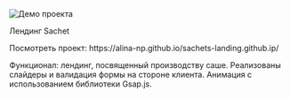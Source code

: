 <img src="https://i.ibb.co/6W3xDgH/Screenshot-20250109-150540.png" alt="Демо проекта">
<p>Лендинг Sachet</p>
<p>Посмотреть проект: https://alina-np.github.io/sachets-landing.github.ip/</p>
<p>Функционал: лендинг, посвященный производству саше. Реализованы слайдеры и валидация формы на стороне клиента. Анимация с использованием библиотеки Gsap.js.</p>
